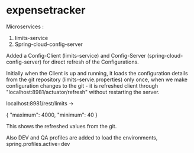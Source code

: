 # expensetracker

Microservices :

1) limits-service 
2) Spring-cloud-config-server

 Added a Config-Client (limits-service) and Config-Server (spring-cloud-config-server) for direct refresh of the Configurations.
 
 Initially when the Client is up and running, it loads the configuration details from the git repository (limits-servie.properties) only    once, when we make configuration changes to the git - it is refreshed client through "localhost:8981/actuator/refresh" without restarting the server.
 
 localhost:8981/rest/limits -> 
 
 {
"maximum": 4000,
"minimum": 40
}

This shows the refreshed values from the git.

Also DEV and QA profiles are added to load the environments, spring.profiles.active=dev
